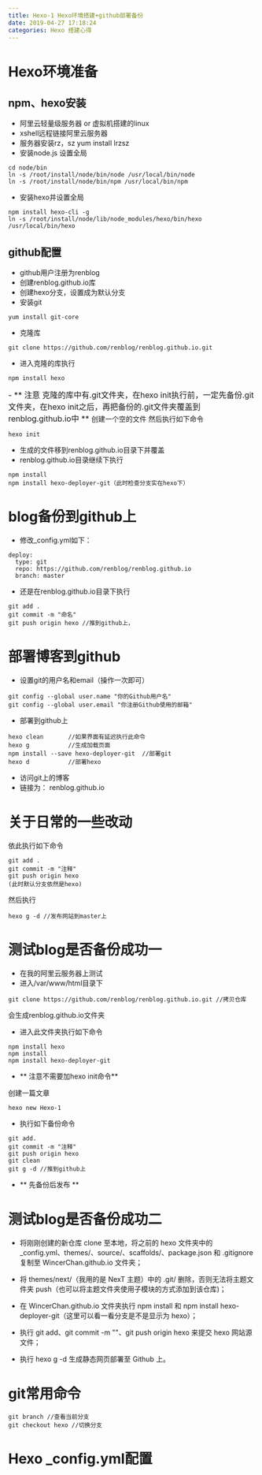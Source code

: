 ```yaml
---
title: Hexo-1 Hexo环境搭建+github部署备份
date: 2019-04-27 17:18:24
categories: Hexo 搭建心得
---
```

# Hexo环境准备
## npm、hexo安装
- 阿里云轻量级服务器 or 虚拟机搭建的linux
- xshell远程链接阿里云服务器
- 服务器安装rz，sz
yum install lrzsz
- 安装node.js
设置全局
<!-- more -->
```
cd node/bin
ln -s /root/install/node/bin/node /usr/local/bin/node
ln -s /root/install/node/bin/npm /usr/local/bin/npm

```
- 安装hexo并设置全局

```
npm install hexo-cli -g
ln -s /root/install/node/lib/node_modules/hexo/bin/hexo /usr/local/bin/hexo
```
## github配置
- github用户注册为renblog
- 创建renblog.github.io库
- 创建hexo分支，设置成为默认分支
- 安装git

```
yum install git-core
```
- 克隆库

```
git clone https://github.com/renblog/renblog.github.io.git
```

 - 进入克隆的库执行
 
 
 ```
 npm install hexo
 ```
 
 <font size=3>- ** 注意
 克隆的库中有.git文件夹，在hexo init执行前，一定先备份.git文件夹，在hexo init之后，再把备份的.git文件夹覆盖到renblog.github.io中 **
 </font>
 创建一个空的文件
 然后执行如下命令

```
hexo init
```
- 生成的文件移到renblog.github.io目录下并覆盖
- renblog.github.io目录继续下执行

```
npm install
npm install hexo-deployer-git（此时检查分支实在hexo下）
```

# blog备份到github上
- 修改_config.yml如下：

```
deploy:
  type: git
  repo: https://github.com/renblog/renblog.github.io
  branch: master
```
- 还是在renblog.github.io目录下执行

```
git add .
git commit -m "命名"
git push origin hexo //推到github上，
```

# 部署博客到github


- 设置git的用户名和email（操作一次即可）

```
git config --global user.name "你的Github用户名"
git config --global user.email "你注册Github使用的邮箱"
```
- 部署到github上

```
hexo clean       //如果界面有延迟执行此命令
hexo g           //生成加载页面
npm install --save hexo-deployer-git  //部署git
hexo d           //部署hexo
```
- 访问git上的博客
- 链接为：
renblog.github.io

# 关于日常的一些改动
依此执行如下命令

```
git add .
git commit -m "注释"
git push origin hexo
(此时默认分支依然是hexo)
```
然后执行

```
hexo g -d //发布网站到master上
```

# 测试blog是否备份成功一
- 在我的阿里云服务器上测试
- 进入/var/www/html目录下

```
git clone https://github.com/renblog/renblog.github.io.git //拷贝仓库
```
会生成renblog.github.io文件夹
- 进入此文件夹执行如下命令

```
npm install hexo
npm install 
npm install hexo-deployer-git
```
- ** 注意不需要加hexo init命令**

创建一篇文章
```
hexo new Hexo-1
```
- 执行如下备份命令

```
git add.
git commit -m "注释"
git push origin hexo
git clean
git g -d //推到github上
```
- ** 先备份后发布 **

# 测试blog是否备份成功二

- 将刚刚创建的新仓库 clone 至本地，将之前的 hexo 文件夹中的 _config.yml、themes/、source/、scaffolds/、package.json 和 .gitignore 复制至 WincerChan.github.io 文件夹；

- 将 themes/next/（我用的是 NexT 主题）中的 .git/ 删除，否则无法将主题文件夹 push（也可以将主题文件夹使用子模块的方式添加到该仓库)；

- 在 WincerChan.github.io 文件夹执行 npm install 和 npm install hexo-deployer-git（这里可以看一看分支是不是显示为 hexo）；

- 执行 git add、git commit -m ""、git push origin hexo 来提交 hexo 网站源文件；

- 执行 hexo g -d 生成静态网页部署至 Github 上。


# git常用命令
```
git branch //查看当前分支 
git checkout hexo //切换分支
```
# Hexo _config.yml配置
